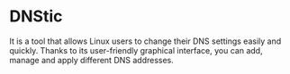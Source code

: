 # DNStic
It is a tool that allows Linux users to change their DNS settings easily and quickly. Thanks to its user-friendly graphical interface, you can add, manage and apply different DNS addresses.
